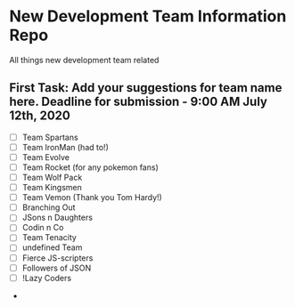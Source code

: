 # New Development Team Information Repo

All things new development team related

## First Task: Add your suggestions for team name here. Deadline for submission - 9:00 AM July 12th, 2020

- [ ] Team Spartans
- [ ] Team IronMan (had to!)
- [ ] Team Evolve
- [ ] Team Rocket (for any pokemon fans)
- [ ] Team Wolf Pack
- [ ] Team Kingsmen
- [ ] Team Vemon (Thank you Tom Hardy!)
- [ ] Branching Out
- [ ] JSons n Daughters
- [ ] Codin n Co
- [ ] Team Tenacity
- [ ] undefined Team
- [ ] Fierce JS-scripters
- [ ] Followers of JSON
- [ ] !Lazy Coders
-
